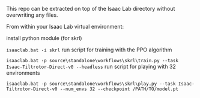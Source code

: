 This repo can be extracted on top of the Isaac Lab directory without overwriting any files. 

From within your Isaac Lab virtual environment:

install python module (for skrl)

`isaaclab.bat -i skrl`
run script for training with the PPO algorithm

`isaaclab.bat -p source\standalone\workflows\skrl\train.py --task Isaac-Tiltrotor-Direct-v0 --headless`
run script for playing with 32 environments 

`isaaclab.bat -p source\standalone\workflows\skrl\play.py --task Isaac-Tiltrotor-Direct-v0 --num_envs 32 --checkpoint /PATH/TO/model.pt`
